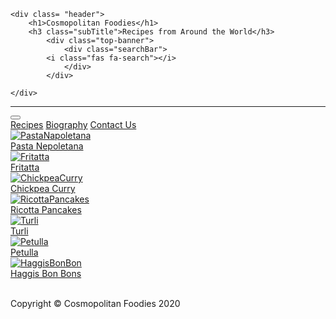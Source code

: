 <!DOCTYPE html>
<html lang="en">
<head>
    <meta charset="UTF-8">
    <meta name="viewport" content="width=device-width, initial-scale=1.0">
    <title>Home /Recipes List Page</title>
    <link rel="stylesheet" href="recipe.css"/>
    <link href="https://fonts.googleapis.com/css2?family=Heebo&family=Libre+Caslon+Text&family=Roboto:wght@300&display=swap" rel="stylesheet">
    <script src="https://kit.fontawesome.com/e7e7b4c4f8.js" crossorigin="anonymous"></script>
</head>

<body class="home">

    <div class= "header">
        <h1>Cosmopolitan Foodies</h1>
        <h3 class="subTitle">Recipes from Around the World</h3>
            <div class="top-banner">
                <div class="searchBar">
            <i class="fas fa-search"></i>
                </div>
            </div>
    
    </div>

   
<hr>

<div class="topnav" id="myTopnav">
    <div class="dropdown">
      <button class="dropbtn"> 
          <div class="sandwichmenu"></div>
          <div class="sandwichmenu"></div>
          <div class="sandwichmenu"></div>
        <i class="fa fa-caret-down"></i>
      </button>
        <div class="dropdown-content">
    <!--insert html page links inside the <a href=""> to link to the other pages-->
            <a href="index.html">Recipes</a>  
            <a href="bio.html">Biography</a>
            <a href="contact.html">Contact Us</a>
        </div>
    </nav>
       </div>

<div class="masonry-layout">
   
 <div class="masonry-layout-panel">
        <div class="masonry-layout-panel-item">
            <a target="_blank" href= "img_5terre.jpg"> <!--href: add link to the recipe page-->
                <img class="image" src="/Team-1-Final-Project/Thumbnail Pics Recipes List Page/016A4441.JPG" alt="PastaNapoletana" >
                <div class="overlay">
                    <div class="imageDesc">Pasta Nepoletana</div>
                </div>
            </a> 
        </div>
    </div>  
    
<div class="masonry-layout-panel">
            <div class="masonry-layout-panel-item">
            <a target="_blank" href="img_forest.jpg"> <!--href: add link to the recipe page-->
            <img class="image" src="/Team-1-Final-Project/Thumbnail Pics Recipes List Page/fritatta cover pic.png" alt="Fritatta" >
            <div class="overlay">
                <div class="imageDesc">Fritatta</div>
            </div>
        </a>
            </div>
    </div>
        
<div class="masonry-layout-panel">
            <div class="masonry-layout-panel-item">
            <a target="_blank" href="img_lights.jpg"> <!--href: add link to the recipe page-->
            <img class= "image" src="/Team-1-Final-Project/Thumbnail Pics Recipes List Page/Screenshot 2020-08-11 at 12.16.54.png" alt="ChickpeaCurry">
            <div class="overlay">
                <div class="imageDesc">Chickpea Curry</div>
            </div>
        </a>
            </div>
    </div>
       
<div class="masonry-layout-panel">
            <div class="masonry-layout-panel-item">
            <a target="_blank" href="ricotta.html"> <!--href: add link to the recipe page-->
            <img class="image" src="/Team-1-Final-Project/Thumbnail Pics Recipes List Page/Screenshot 2020-08-11 at 12.15.40.png" alt="RicottaPancakes" >
            <div class="overlay">
                <div class="imageDesc">Ricotta Pancakes</div>
            </div>
        </a>
            </div>
    </div>

<div class="masonry-layout-panel">
            <div class="masonry-layout-panel-item">
            <a target="_blank" href="Turli.html"> 
            <img class="image" src="/Team-1-Final-Project/Thumbnail Pics Recipes List Page/IMG_0433.JPG" alt="Turli" >
            <div class="overlay">
                <div class="imageDesc">Turli</div>
            </div>
        </a>
            </div>
    </div>
    
<div class="masonry-layout-panel">
            <div class="masonry-layout-panel-item">
            <a target="_blank" href="img_mountains.jpg"> <!--href: add link to the recipe page-->
            <img class="image" src="/Team-1-Final-Project/Thumbnail Pics Recipes List Page/IMG_0512.JPG" alt="Petulla" >
            <div class="overlay">
                <div class="imageDesc">Petulla</div>
            </div>
        </a>
            </div>
    </div>

<div class="masonry-layout-panel">
        <div class="masonry-layout-panel-item">
        <a target="_blank" href="HaggisBonBon.html"> 
        <img class="image" src="/Team-1-Final-Project/Thumbnail Pics Recipes List Page/haggisbonbonsthumbnail.JPG" alt="HaggisBonBon" >
        <div class="overlay">
            <div class="imageDesc">Haggis Bon Bons</div>
        </div>
    </a>
        </div>
</div>
</div>

</body>

<br />

<footer>
    <div class="socialMedia">
        <i class="fab fa-instagram">
            <a target="_blank" href="http://www.instagram.com"></a>
        </i>
        <i id="" class="fab fa-facebook">
            <a target="_blank" href="http://www.facebook.com"></a>
        </i>
        <i class="fab fa-youtube">
            <a target="_blank" href="http://www.youtube.com"></a>
        </i>
    </div>
    <div>
        <p>Copyright &copy; Cosmopolitan Foodies 2020</p>
        </div> 
</footer>
</html>